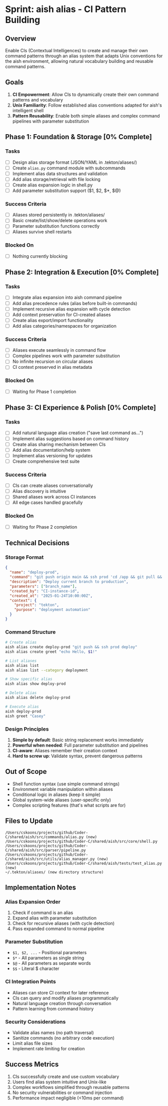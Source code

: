 # Sprint: aish alias - CI Pattern Building

## Overview
Enable CIs (Contextual Intelligences) to create and manage their own command patterns through an alias system that adapts Unix conventions for the aish environment, allowing natural vocabulary building and reusable command patterns.

## Goals
1. **CI Empowerment**: Allow CIs to dynamically create their own command patterns and vocabulary
2. **Unix Familiarity**: Follow established alias conventions adapted for aish's intelligent shell
3. **Pattern Reusability**: Enable both simple aliases and complex command pipelines with parameter substitution

## Phase 1: Foundation & Storage [0% Complete]

### Tasks
- [ ] Design alias storage format (JSON/YAML in .tekton/aliases/)
- [ ] Create `alias.py` command module with subcommands
- [ ] Implement alias data structures and validation
- [ ] Add alias storage/retrieval with file locking
- [ ] Create alias expansion logic in shell.py
- [ ] Add parameter substitution support ($1, $2, $*, $@)

### Success Criteria
- [ ] Aliases stored persistently in .tekton/aliases/
- [ ] Basic create/list/show/delete operations work
- [ ] Parameter substitution functions correctly
- [ ] Aliases survive shell restarts

### Blocked On
- [ ] Nothing currently blocking

## Phase 2: Integration & Execution [0% Complete]

### Tasks
- [ ] Integrate alias expansion into aish command pipeline
- [ ] Add alias precedence rules (alias before built-in commands)
- [ ] Implement recursive alias expansion with cycle detection
- [ ] Add context preservation for CI-created aliases
- [ ] Create alias export/import functionality
- [ ] Add alias categories/namespaces for organization

### Success Criteria
- [ ] Aliases execute seamlessly in command flow
- [ ] Complex pipelines work with parameter substitution
- [ ] No infinite recursion on circular aliases
- [ ] CI context preserved in alias metadata

### Blocked On
- [ ] Waiting for Phase 1 completion

## Phase 3: CI Experience & Polish [0% Complete]

### Tasks
- [ ] Add natural language alias creation ("save last command as...")
- [ ] Implement alias suggestions based on command history
- [ ] Create alias sharing mechanism between CIs
- [ ] Add alias documentation/help system
- [ ] Implement alias versioning for updates
- [ ] Create comprehensive test suite

### Success Criteria
- [ ] CIs can create aliases conversationally
- [ ] Alias discovery is intuitive
- [ ] Shared aliases work across CI instances
- [ ] All edge cases handled gracefully

### Blocked On
- [ ] Waiting for Phase 2 completion

## Technical Decisions

### Storage Format
```json
{
  "name": "deploy-prod",
  "command": "git push origin main && ssh prod 'cd /app && git pull && docker-compose up -d'",
  "description": "Deploy current branch to production",
  "parameters": ["branch_name"],
  "created_by": "CI-instance-id",
  "created_at": "2025-01-24T10:00:00Z",
  "context": {
    "project": "tekton",
    "purpose": "deployment automation"
  }
}
```

### Command Structure
```bash
# Create alias
aish alias create deploy-prod "git push && ssh prod deploy"
aish alias create greet "echo Hello, $1!"

# List aliases
aish alias list
aish alias list --category deployment

# Show specific alias
aish alias show deploy-prod

# Delete alias
aish alias delete deploy-prod

# Execute alias
aish deploy-prod
aish greet "Casey"
```

### Design Principles
1. **Simple by default**: Basic string replacement works immediately
2. **Powerful when needed**: Full parameter substitution and pipelines
3. **CI-aware**: Aliases remember their creation context
4. **Hard to screw up**: Validate syntax, prevent dangerous patterns

## Out of Scope
- Shell function syntax (use simple command strings)
- Environment variable manipulation within aliases
- Conditional logic in aliases (keep it simple)
- Global system-wide aliases (user-specific only)
- Complex scripting features (that's what scripts are for)

## Files to Update
```
/Users/cskoons/projects/github/Coder-C/shared/aish/src/commands/alias.py (new)
/Users/cskoons/projects/github/Coder-C/shared/aish/src/core/shell.py
/Users/cskoons/projects/github/Coder-C/shared/aish/src/parser/pipeline.py
/Users/cskoons/projects/github/Coder-C/shared/aish/src/utils/alias_manager.py (new)
/Users/cskoons/projects/github/Coder-C/shared/aish/tests/test_alias.py (new)
~/.tekton/aliases/ (new directory structure)
```

## Implementation Notes

### Alias Expansion Order
1. Check if command is an alias
2. Expand alias with parameter substitution
3. Check for recursive aliases (with cycle detection)
4. Pass expanded command to normal pipeline

### Parameter Substitution
- `$1, $2, ...` - Positional parameters
- `$*` - All parameters as single string
- `$@` - All parameters as separate words
- `$$` - Literal $ character

### CI Integration Points
- Aliases can store CI context for later reference
- CIs can query and modify aliases programmatically
- Natural language creation through conversation
- Pattern learning from command history

### Security Considerations
- Validate alias names (no path traversal)
- Sanitize commands (no arbitrary code execution)
- Limit alias file sizes
- Implement rate limiting for creation

## Success Metrics
1. CIs successfully create and use custom vocabulary
2. Users find alias system intuitive and Unix-like
3. Complex workflows simplified through reusable patterns
4. No security vulnerabilities or command injection
5. Performance impact negligible (<10ms per command)